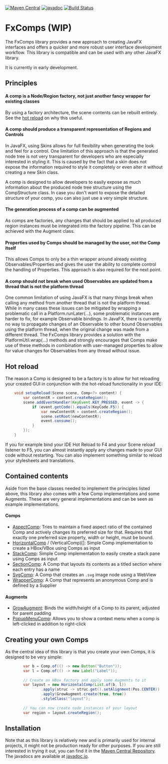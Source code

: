 [![Maven Central](https://maven-badges.herokuapp.com/maven-central/io.xpipe/fxcomps/badge.svg)](https://maven-badges.herokuapp.com/maven-central/io.xpipe/fxcomps)
[![javadoc](https://javadoc.io/badge2/io.xpipe/fxcomps/javadoc.svg)](https://javadoc.io/doc/io.xpipe/fxcomps)
[![Build Status](https://github.com/xpipe-io/fxcomps/actions/workflows/publish.yml/badge.svg)](https://github.com/xpipe-io/fxcomps/actions/workflows/publish.yml)

# FxComps (WIP)

The FxComps library provides a new approach to creating JavaFX interfaces and
offers a quicker and more robust user interface development workflow.
This library is compatible and can be used with any other JavaFX library.

It is currently in early development.

## Principles

#### A comp is a Node/Region factory, not just another fancy wrapper for existing classes

By using a factory architecture, the scene contents can be rebuilt entirely.
See the [hot reload](#Hot-Reload) on why this useful.

#### A comp should produce a transparent representation of Regions and Controls

In JavaFX, using Skins allows for full flexibility when generating the look and feel for a control.
One limitation of this approach is that the generated node tree is not very transparent
for developers who are especially interested in styling it.
This is caused by the fact that a skin does not expose the information required to style
it completely or even alter it without creating a new Skin class.

A comp is designed to allow developers to easily expose as much information
about the produced node tree structure using the CompStructure class.
In case you don't want to expose the detailed structure of your comp,
you can also just use a very simple structure.

#### The generation process of a comp can be augmented

As comps are factories, any changes that should be applied to all produced
region instances must be integrated into the factory pipeline. This can be achieved with the Augment class.

#### Properties used by Comps should be managed by the user, not the Comp itself

This allows Comps to only be a thin wrapper around already existing
Observables/Properties and gives the user the ability to complete control the handling of Properties.
This approach is also required for the next point.

#### A comp should not break when used Observables are updated from a thread that is not the platform thread

One common limitation of using JavaFX is that many things break when
calling any method from another thread that is not the platform thread.
While in many cases these issues can be mitigated by wrapping a problematic call in a Platform.runLater(...), 
some problematic instances are harder to fix, for example Observable bindings.
In JavaFX, there is currently no way to propagate changes of an Observable
to other bound Observables using the platform thread, when the original change was made from a different thread.
The FxComps library provides a solution with the PlatformUtil.wrap(...) methods and strongly encourages that
Comps make use of these methods in combination with user-managed properties
to allow for value changes for Observables from any thread without issue.

## Hot reload

The reason a Comp is designed to be a factory is to allow for hot
reloading your created GUI in conjunction with the hot-reload functionality in your IDE:

````java
    void setupReload(Scene scene, Comp<?> content) {
        var contentR = content.createRegion();
        scene.addEventHandler(KeyEvent.KEY_PRESSED, event -> {
            if (event.getCode().equals(KeyCode.F5)) {
                var newContentR = content.createRegion();
                scene.setRoot(newContentR);
                event.consume();
            }
        });
    }
````

If you for example bind your IDE Hot Reload to F4 and your Scene reload listener to F5,
you can almost instantly apply any changes made to your GUI code without restarting.
You can also implement something similar to reload your stylesheets and translations.


## Contained contents

Aside from the base classes needed to implement the principles listed above,
this library also comes with a few Comp implementations and some Augments.
These are very general implementations and can be seen as example implementations.

#### Comps
- [AspectComp](src/main/java/io/xpipe/fxcomps/comp/AspectComp.java): Tries to maintain a fixed aspect ratio of
  the contained Comp and actively changes its preferred size for that.
  Requires that exactly one preferred size property, width or height, must be bound.
- [HorizontalComp](src/main/java/io/xpipe/fxcomps/comp/HorizontalComp.java) / (VerticalComp)[]: Simple Comp implementation to create a HBox/VBox using Comps as input
- [StackComp](src/main/java/io/xpipe/fxcomps/comp/StackComp.java): Simple Comp implementation to easily create a stack pane using Comps as input
- [SectionComp](src/main/java/io/xpipe/fxcomps/comp/SectionComp.java): A Comp that layouts its contents as a titled section where each entry has a name
- [SvgComp](src/main/java/io/xpipe/fxcomps/comp/SvgComp.java): A Comp that creates an `.svg` image node using a WebView
- [WrapperComp](src/main/java/io/xpipe/fxcomps/comp/WrapperComp.java): A Comp that represents an anonymous Comp and is defined by a Supplier<Region>

#### Augments
- [GrowAugment](src/main/java/io/xpipe/fxcomps/augment/GrowAugment.java): Binds the width/height of a Comp to its parent, adjusted for parent padding
- [PopupMenuComp](src/main/java/io/xpipe/fxcomps/augment/PopupMenuAugment.java): Allows you to show a context menu when a comp is left-clicked in addition to right-click


## Creating your own Comps

As the central idea of this library is that you create your own Comps, it is designed to be very simple:

````java
        var b = Comp.of(() -> new Button("Button"));
        var l = Comp.of(() -> new Label("Label"));
        
        // Create an HBox factory and apply some Augments to it
        var layout = new HorizontalComp(List.of(b, l))
                .apply(struc -> struc.get().setAlignment(Pos.CENTER))
                .apply(GrowAugment.create(true, true))
                .styleClass("layout");
        
        // You can now create node instances of your layout
        var region = layout.createRegion();
````

## Installation

Note that as this library is relatively new and is primarily used for internal projects, it might not be production ready for other purposes.
If you are still interested in trying it out, you can find it in the
[Maven Central Repository](https://search.maven.org/artifact/io.xpipe/fxcomps).
The javadocs are available at [javadoc.io](https://javadoc.io/doc/io.xpipe/fxcomps).
